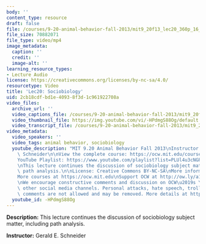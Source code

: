 ```yaml
---
body: ''
content_type: resource
draft: false
file: /courses/9-20-animal-behavior-fall-2013/mit9_20f13_lec20_360p_16_9.mp4
file_size: 70882071
file_type: video/mp4
image_metadata:
  caption: ''
  credit: ''
  image-alt: ''
learning_resource_types:
- Lecture Audio
license: https://creativecommons.org/licenses/by-nc-sa/4.0/
resourcetype: Video
title: 'Lec20: Sociobiology'
uid: 2cb18cdf-bd1e-4093-8f3d-1c961922708a
video_files:
  archive_url: ''
  video_captions_file: /courses/9-20-animal-behavior-fall-2013/mit9_20f13_lec20_captions.vtt
  video_thumbnail_file: https://img.youtube.com/vi/-HPdmgS88Og/default.jpg
  video_transcript_file: /courses/9-20-animal-behavior-fall-2013/mit9_20f13_lec20_transcript.pdf
video_metadata:
  video_speakers: ''
  video_tags: animal behavior, sociobiology
  youtube_description: "MIT 9.20 Animal Behavior Fall 2013\nInstructor: Gerald E.\
    \ Schneider\n\nView the complete course: https://ocw.mit.edu/courses/9-20-animal-behavior-fall-2013/\n\
    YouTube Playlist: https://www.youtube.com/playlist?list=PLUl4u3cNGP63TbPEWYEKOq8yAN8mEP_5O\n\
    \nThis lecture continues the discussion of sociobiology subject matter, including\
    \ path analysis.\n\nLicense: Creative Commons BY-NC-SA\nMore information at https://ocw.mit.edu/terms\n\
    More courses at https://ocw.mit.edu\nSupport OCW at http://ow.ly/a1If50zVRlQ\n\
    \nWe encourage constructive comments and discussion on OCW\u2019s YouTube and\
    \ other social media channels. Personal attacks, hate speech, trolling, and inappropriate\
    \ comments are not allowed and may be removed. More details at https://ocw.mit.edu/comments."
  youtube_id: -HPdmgS88Og
---
```

**Description:** This lecture continues the discussion of sociobiology subject matter, including path analysis.

**Instructor:** Gerald E. Schneider